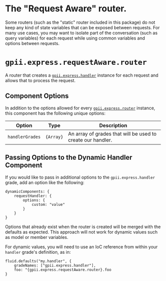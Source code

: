 # The "Request Aware" router.

Some routers (such as the "static" router included in this package) do not keep any kind of state variables that can be
exposed between requests.  For many use cases, you may want to isolate part of the conversation (such as query
variables) for each request while using common variables and options between requests.

# `gpii.express.requestAware.router`

A router that creates a [`gpii.express.handler`](handler.md) instance for each request and allows that to process the
request.

## Component Options

In addition to the options allowed for every [`gpii.express.router`](router.md) instance, this component has the
following unique options:

| Option          | Type      | Description |
| --------------- | --------- | ----------- |
| `handlerGrades` | `{Array}` | An array of grades that will be used to create our handler. |

## Passing Options to the Dynamic Handler Component

If you would like to pass in additional options to the `gpii.express.handler` grade, add an option like the following:

```
dynamicComponents: {
    requestHandler: {
        options: {
            custom: "value"
        }
    }
}
```

Options that already exist when the router is created will be merged with the defaults as expected.  This approach
will not work for dynamic values such as model or member variables.

For dynamic values, you will need to use an IoC reference from within your `handler` grade's definition, as in:

```
fluid.defaults("my.handler", {
    gradeNames: ["gpii.express.handler"],
    foo: "{gpii.express.requestAware.router}.foo
}
```
